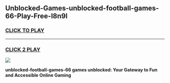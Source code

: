
## Unblocked-Games-unblocked-football-games-66-Play-Free-l8n9l
<h3>
<a href="https://premium76.site?title=unblocked-football-games-66&ref=17A">CLICK TO PLAY</a></h3>
<hr>

<h3>
<a href="https://premium76.site?title=unblocked-football-games-66&ref=17A">CLICK 2 PLAY</a>
  
</h3>

<a href="https://premium76.site?title=unblocked-football-games-66&ref=17A"><img src="https://clearcache.store/games.png"></a>


**unblocked-football-games-66 games unblocked: Your Gateway to Fun and Accessible Online Gaming**
